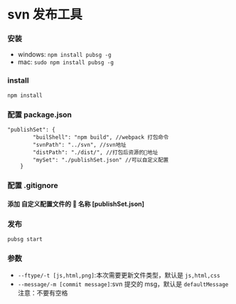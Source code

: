 # svn 发布工具

### 安装

*   windows: `npm install pubsg -g`
*   mac: `sudo npm install pubsg -g`

### install

`npm install`

### 配置 package.json

```
"publishSet": {
        "builShell": "npm build", //webpack 打包命令
        "svnPath": "../svn", //svn地址
        "distPath": "./dist/", //打包后资源的地址
        "mySet": "./publishSet.json" //可以自定义配置
    }
```

### 配置 .gitignore

#### 添加 自定义配置文件的  名称 [publishSet.json]

### 发布

`pubsg start`

### 参数

*   `--ftype/-t [js,html,png]`:本次需要更新文件类型，默认是 `js,html,css`
*   `--message/-m [commit message]`:svn 提交的 msg，默认是 `defaultMessage` 注意：不要有空格
